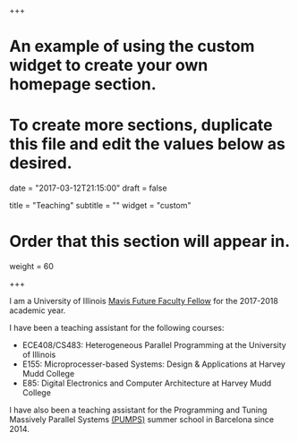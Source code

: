 +++
# An example of using the custom widget to create your own homepage section.
# To create more sections, duplicate this file and edit the values below as desired.

date = "2017-03-12T21:15:00"
draft = false

title = "Teaching"
subtitle = ""
widget = "custom"

# Order that this section will appear in.
weight = 60

+++

I am a University of Illinois [Mavis Future Faculty Fellow](https://publish.illinois.edu/engr-mavis/) for the 2017-2018 academic year.

I have been a teaching assistant for the following courses:

- ECE408/CS483: Heterogeneous Parallel Programming at the University of Illinois
- E155: Microprocesser-based Systems: Design & Applications at Harvey Mudd College 
- E85: Digital Electronics and Computer Architecture at Harvey Mudd College

I have also been a teaching assistant for the Programming and Tuning Massively Parallel Systems
[(PUMPS)](http://bcw.ac.upc.edu/PUMPS2017/) summer school in Barcelona since 2014.
